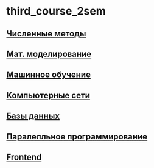 # third_course_2sem

## [Численные методы ](CHM/README.md)

## [Мат. моделирование](MKM/README.md)

## [Машинное обучение](ML/README.md)

## [Компьютерные сети](KS/README.md)

## [Базы данных](DB/README.md)

## [Паралелльное программирование](PP/README.md)

## [Frontend](INTTECH/README.md) 